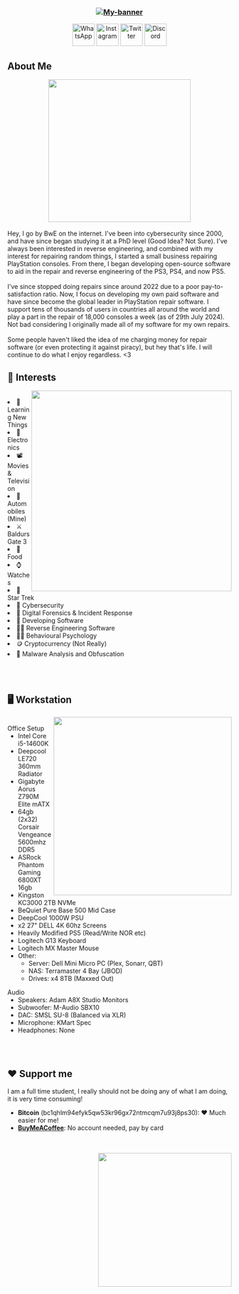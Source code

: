<h3 align="center">
 
 [![My-banner](https://i.imgur.com/uFK8cDZ.jpeg)](https://betterwayelectronics.com.au)
</h3>

<div align="center">

<a href="https://cutt.ly/CflAJi8"><img src="https://upload.wikimedia.org/wikipedia/commons/6/6b/WhatsApp.svg" alt="WhatsApp" width="50" height="50"></a>
<a href="https://instagram.com/betterwayelectronics"><img src="https://upload.wikimedia.org/wikipedia/commons/a/a5/Instagram_icon.png" alt="Instagram" width="50" height="50"></a>
<a href="https://twitter.com/BwE_Dev"><img src="https://upload.wikimedia.org/wikipedia/commons/thumb/2/20/Coast_twitter.png/640px-Coast_twitter.png" alt="Twitter" width="50" height="50"></a>
<a href="https://discord.com/servers/console-repair-discord-754165317961383997"><img src="https://logodownload.org/wp-content/uploads/2017/11/discord-logo-1-1.png" alt="Discord" width="50" height="50"></a>

</div>

## About Me

<div align="center">

<img align="center" height="320vh" src="https://media.tenor.com/BzE05HIQSgQAAAAC/rougo-ni-sonaete-isekai-de-8-manmai-no-kinka-wo-tamemasu-mitsuha.gif">
</div>
<br>
Hey, I go by BwE on the internet. I've been into cybersecurity since 2000, and have since began studying it at a PhD level (Good Idea? Not Sure). I've always been interested in reverse engineering, and combined with my interest for repairing random things, I started a small business repairing PlayStation consoles. From there, I began developing open-source software to aid in the repair and reverse engineering of the PS3, PS4, and now PS5.
<br><br>
I've since stopped doing repairs since around 2022 due to a poor pay-to-satisfaction ratio. Now, I focus on developing my own paid software and have since become the global leader in PlayStation repair software. I support tens of thousands of users in countries all around the world and play a part in the repair of 18,000 consoles a week (as of 29th July 2024). Not bad considering I originally made all of my software for my own repairs.
<br><br>
Some people haven't liked the idea of me charging money for repair software (or even protecting it against piracy), but hey that's life. I will continue to do what I enjoy regardless. <3

## 🍕 Interests

<img align="right" height="450vh" src="https://i.imgur.com/LPu42po.jpeg">
<br>
  <li> 🔭 Learning New Things
  <li> 🔌 Electronics
  <li> 📽️ Movies & Television
  <li> 🔰 Automobiles (Mine)
  <li> ⚔️ Baldurs Gate 3
  <li> 🍡 Food
  <li> ⌚ Watches
  <li> 🌠 Star Trek
  <li> 🔐 Cybersecurity
  <li> 🔎 Digital Forensics & Incident Response
  <li> 📱 Developing Software
  <li> 🏴‍☠️ Reverse Engineering Software
  <li> 👨‍🎓 Behavioural Psychology
  <li> 🪙 Cryptocurrency (Not Really)
  <li> 🧪 Malware Analysis and Obfuscation
<br><br><br><br>

## 🖥️ Workstation

<img align="right" height="400vh" src="https://i.imgur.com/7uAQAHs.jpeg">
<br>
  <summary>Office Setup</summary>

  - Intel Core i5-14600K
  - Deepcool LE720 360mm Radiator
  - Gigabyte Aorus Z790M Elite mATX
  - 64gb (2x32) Corsair Vengeance 5600mhz DDR5
  - ASRock Phantom Gaming 6800XT 16gb
  - Kingston KC3000 2TB NVMe
  - BeQuiet Pure Base 500 Mid Case
  - DeepCool 1000W PSU
  - x2 27" DELL 4K 60hz Screens
  - Heavily Modified PS5 (Read/Write NOR etc)
  - Logitech G13 Keyboard
  - Logitech MX Master Mouse
  - Other:
    - Server: Dell Mini Micro PC (Plex, Sonarr, QBT) 
    - NAS: Terramaster 4 Bay (JBOD)
    - Drives: x4 8TB (Maxxed Out)

  <summary>Audio</summary>

   - Speakers: Adam A8X Studio Monitors
   - Subwoofer: M-Audio SBX10
   - DAC: SMSL SU-8 (Balanced via XLR)
   - Microphone: KMart Spec
   - Headphones: None

<br><br>

## ❤️ Support me


<p>I am a full time student, I really should not be doing any of what I am doing, it is very time consuming!<br></p>

- **Bitcoin** (bc1qhlm94efyk5qw53kr96gx72ntmcqm7u93j8ps30): ❤️ Much easier for me!<br>
- **[BuyMeACoffee](<https://www.buymeacoffee.com/bwe>)**: No account needed, pay by card<br>


<br><br><img align="right" height="300vh" src="https://media.discordapp.net/attachments/384428143878078464/1010848851332182117/necofloat.gif">

